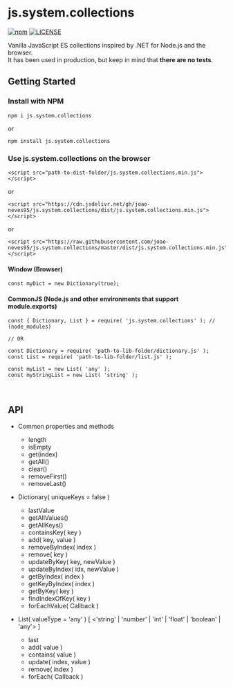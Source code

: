 # js.system.collections

[![npm](https://img.shields.io/npm/v/js.system.collections.svg)](https://www.npmjs.com/package/js.system.collections)
[![LICENSE](https://img.shields.io/npm/l/merger-js.svg)](https://github.com/joao-neves95/js.system.collections/blob/master/LICENSE.md)

Vanilla JavaScript ES collections inspired by .NET for Node.js and the browser. <br>
It has been used in production, but keep in mind that **there are no tests**.

## Getting Started

### Install with NPM

```
npm i js.system.collections
```

or

```
npm install js.system.collections
```

### Use js.system.collections on the browser

```
<script src="path-to-dist-folder/js.system.collections.min.js"></script>
```

or

```
<script src="https://cdn.jsdelivr.net/gh/joao-neves95/js.system.collections/dist/js.system.collections.min.js"></script>
```

or

```
<script src="https://raw.githubusercontent.com/joao-neves95/js.system.collections/master/dist/js.system.collections.min.js"></script>
```

#### Window (Browser)
```
const myDict = new Dictionary(true);
```

#### CommonJS (Node.js and other environments that support module.exports)
```
const { Dictionary, List } = require( 'js.system.collections' ); // (node_modules)

// OR

const Dictionary = require( 'path-to-lib-folder/dictionary.js' );
const List = require( 'path-to-lib-folder/list.js' );

const myList = new List( 'any' );
const myStringList = new List( 'string' );
```

&nbsp;

## API

- Common properties and methods
  - length
  - isEmpty
  - get(index)
  - getAll()
  - clear()
  - removeFirst()
  - removeLast()

- Dictionary( uniqueKeys = false )
  - lastValue
  - getAllValues()
  - getAllKeys()
  - containsKey( key )
  - add( key, value )
  - removeByIndex( index )
  - remove( key )
  - updateByKey( key, newValue )
  - updateByIndex( idx, newValue )
  - getByIndex( index )
  - getKeyByIndex( index )
  - getByKey( key )
  - findIndexOfKey( key )
  - forEachValue( Callback )

- List( valueType = 'any' ) [ <'string' | 'number' | 'int' | 'float' | 'boolean' | 'any'> ]
  - last
  - add( value )
  - contains( value )
  - update( index, value )
  - remove( index )
  - forEach( Callback )
